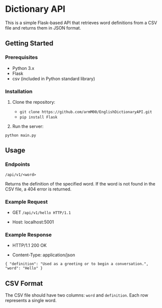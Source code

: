 # Dictionary API

This is a simple Flask-based API that retrieves word definitions from a CSV file and returns them in JSON format. 

## Getting Started

### Prerequisites
- Python 3.x
- Flask
- csv (included in Python standard library)

### Installation

1. Clone the repository:

   - `git clone https://github.com/armM00/EnglishDictionaryAPI.git`
   - `pip install Flask`

2. Run the server:

`python main.py`

## Usage

### Endpoints

`/api/v1/<word>`

Returns the definition of the specified word. If the word is not found in the CSV file, a 404 error is returned.

### Example Request

- GET `/api/v1/hello HTTP/1.1`

- Host: localhost:5001

### Example Response

- HTTP/1.1 200 OK

- Content-Type: application/json

`{
"definition": "Used as a greeting or to begin a conversation.",
"word": "Hello"
}`

## CSV Format

The CSV file should have two columns: `word` and `definition`. Each row represents a single word.
